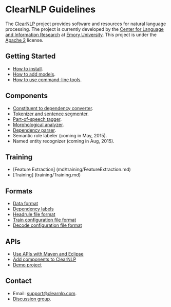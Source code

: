 # ClearNLP Guidelines

The [ClearNLP](https://github.com/clir/clearnlp) project provides software and resources for natural language processing.  The project is currently developed by the [Center for Language and Information Research](http://nlp.mathcs.emory.edu) at [Emory University](http://emory.edu).  This project is under the [Apache 2](http://www.apache.org/licenses/LICENSE-2.0) license.

## Getting Started

* [How to install](md/getting_started/installation.md).
* [How to add models](md/getting_started/models.md).
* [How to use command-line tools](md/getting_started/command_line_tools.md).

## Components

* [Constituent to dependency converter](md/components/constituent_to_dependency_converter.md).
* [Tokenizer and sentence segmenter](md/components/tokenizer_and_sentence_segmenter.md).
* [Part-of-speech tagger](md/components/pos_tagger.md).
* [Morphological analyzer](md/components/morphological_analyzer.md).
* [Dependency parser](md/components/dependency_parser.md).
* Semantic role labeler (coming in May, 2015).
* Named entity recognizer (coming in Aug, 2015).

## Training

* [Feature Extraction] (md/training/FeatureExtraction.md)
* [Training] (training/Training.md)

## Formats

* [Data format](md/formats/data_format.md)
* [Dependency labels](md/dependency/dependency_guidelines.md)
* [Headrule file format](md/formats/headrule_file_format.md)
* [Train configuration file format](md/formats/configuration/config_train.md)
* [Decode configuration file format](md/formats/configuration/config_decode.md)

## APIs

* [Use APIs with Maven and Eclipse](md/api/using_apis.md)
* [Add components to ClearNLP](md/api/add_component_to_clearnlp.md)
* [Demo project](md/demo/clearnlp_demo.md) 

## Contact
* Email: [support@clearnlp.com](support@clearnlp.com).
* [Discussion group](https://groups.google.com/forum/?fromgroups#!forum/clearnlp).
